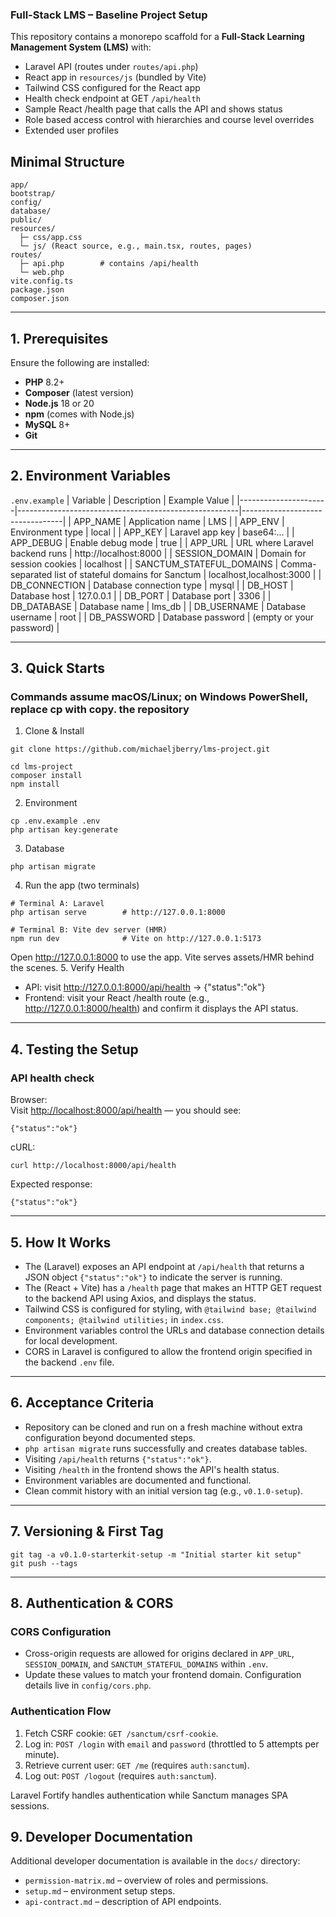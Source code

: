 ### Full-Stack LMS – Baseline Project Setup

This repository contains a monorepo scaffold for a **Full-Stack Learning Management System (LMS)** with:

- Laravel API (routes under `routes/api.php`)
- React app in `resources/js` (bundled by Vite)
- Tailwind CSS configured for the React app
- Health check endpoint at GET `/api/health`
- Sample React /health page that calls the API and shows status
- Role based access control with hierarchies and course level overrides
- Extended user profiles

## Minimal Structure

```
app/
bootstrap/
config/
database/
public/
resources/
  ├─ css/app.css
  └─ js/ (React source, e.g., main.tsx, routes, pages)
routes/
  ├─ api.php        # contains /api/health
  └─ web.php
vite.config.ts
package.json
composer.json
```

---

## 1. Prerequisites

Ensure the following are installed:

- **PHP** 8.2+
- **Composer** (latest version)
- **Node.js** 18 or 20
- **npm** (comes with Node.js)
- **MySQL** 8+
- **Git**

---

## 2. Environment Variables

`.env.example`
| Variable             | Description                                           | Example Value                  |
|----------------------|-------------------------------------------------------|---------------------------------|
| APP_NAME             | Application name                                      | LMS                             |
| APP_ENV              | Environment type                                      | local                           |
| APP_KEY              | Laravel app key                                       | base64:...                      |
| APP_DEBUG            | Enable debug mode                                     | true                            |
| APP_URL              | URL where Laravel backend runs                        | http://localhost:8000           |
| SESSION_DOMAIN       | Domain for session cookies                             | localhost                       |
| SANCTUM_STATEFUL_DOMAINS | Comma-separated list of stateful domains for Sanctum | localhost,localhost:3000        |
| DB_CONNECTION        | Database connection type                              | mysql                           |
| DB_HOST              | Database host                                         | 127.0.0.1                       |
| DB_PORT              | Database port                                         | 3306                            |
| DB_DATABASE          | Database name                                         | lms_db                          |
| DB_USERNAME          | Database username                                     | root                            |
| DB_PASSWORD          | Database password                                     | (empty or your password)        |

---

## 3. Quick Starts

### Commands assume macOS/Linux; on Windows PowerShell, replace cp with copy. the repository

1. Clone & Install
```
git clone https://github.com/michaeljberry/lms-project.git

cd lms-project
composer install
npm install
```
2. Environment
```
cp .env.example .env
php artisan key:generate
```
3. Database
```
php artisan migrate
```
4. Run the app (two terminals)
```
# Terminal A: Laravel
php artisan serve        # http://127.0.0.1:8000

# Terminal B: Vite dev server (HMR)
npm run dev              # Vite on http://127.0.0.1:5173
```
Open http://127.0.0.1:8000 to use the app. Vite serves assets/HMR behind the scenes.
5. Verify Health
- API: visit http://127.0.0.1:8000/api/health → {"status":"ok"}
- Frontend: visit your React /health route (e.g., http://127.0.0.1:8000/health) and confirm it displays the API status.
---

## 4. Testing the Setup

### API health check
Browser:  
Visit [http://localhost:8000/api/health](http://localhost:8000/api/health) — you should see:
```
{"status":"ok"}
```

cURL:
```
curl http://localhost:8000/api/health
```

Expected response:
```
{"status":"ok"}
```

---

## 5. How It Works

- The (Laravel) exposes an API endpoint at `/api/health` that returns a JSON object `{"status":"ok"}` to indicate the server is running.
- The (React + Vite) has a `/health` page that makes an HTTP GET request to the backend API using Axios, and displays the status.
- Tailwind CSS is configured for styling, with `@tailwind base; @tailwind components; @tailwind utilities;` in `index.css`.
- Environment variables control the URLs and database connection details for local development.
- CORS in Laravel is configured to allow the frontend origin specified in the backend `.env` file.

---

## 6. Acceptance Criteria

- Repository can be cloned and run on a fresh machine without extra configuration beyond documented steps.
- `php artisan migrate` runs successfully and creates database tables.
- Visiting `/api/health` returns `{"status":"ok"}`.
- Visiting `/health` in the frontend shows the API's health status.
- Environment variables are documented and functional.
- Clean commit history with an initial version tag (e.g., `v0.1.0-setup`).

---

## 7. Versioning & First Tag
```
git tag -a v0.1.0-starterkit-setup -m "Initial starter kit setup"
git push --tags
```
---

## 8. Authentication & CORS

### CORS Configuration
- Cross-origin requests are allowed for origins declared in `APP_URL`, `SESSION_DOMAIN`, and `SANCTUM_STATEFUL_DOMAINS` within `.env`.
- Update these values to match your frontend domain. Configuration details live in `config/cors.php`.

### Authentication Flow
1. Fetch CSRF cookie: `GET /sanctum/csrf-cookie`.
2. Log in: `POST /login` with `email` and `password` (throttled to 5 attempts per minute).
3. Retrieve current user: `GET /me` (requires `auth:sanctum`).
4. Log out: `POST /logout` (requires `auth:sanctum`).

Laravel Fortify handles authentication while Sanctum manages SPA sessions.

## 9. Developer Documentation

Additional developer documentation is available in the `docs/` directory:

- `permission-matrix.md` – overview of roles and permissions.
- `setup.md` – environment setup steps.
- `api-contract.md` – description of API endpoints.

